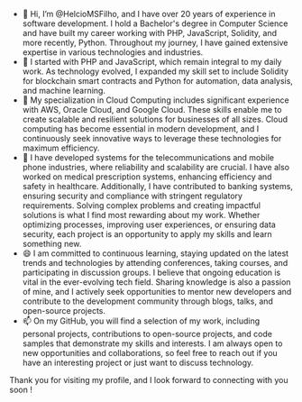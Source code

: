 - 👋 Hi, I’m @HelcioMSFilho, and I have over 20 years of experience in software development. I hold a Bachelor's degree in Computer Science and have built my career working with PHP, JavaScript, Solidity, and more recently, Python. Throughout my journey, I have gained extensive expertise in various technologies and industries.
- 👀 I started with PHP and JavaScript, which remain integral to my daily work. As technology evolved, I expanded my skill set to include Solidity for blockchain smart contracts and Python for automation, data analysis, and machine learning.
- 🌱 My specialization in Cloud Computing includes significant experience with AWS, Oracle Cloud, and Google Cloud. These skills enable me to create scalable and resilient solutions for businesses of all sizes. Cloud computing has become essential in modern development, and I continuously seek innovative ways to leverage these technologies for maximum efficiency.
- 💞️ I have developed systems for the telecommunications and mobile phone industries, where reliability and scalability are crucial. I have also worked on medical prescription systems, enhancing efficiency and safety in healthcare. Additionally, I have contributed to banking systems, ensuring security and compliance with stringent regulatory requirements. Solving complex problems and creating impactful solutions is what I find most rewarding about my work. Whether optimizing processes, improving user experiences, or ensuring data security, each project is an opportunity to apply my skills and learn something new.
- 😄 I am committed to continuous learning, staying updated on the latest trends and technologies by attending conferences, taking courses, and participating in discussion groups. I believe that ongoing education is vital in the ever-evolving tech field. Sharing knowledge is also a passion of mine, and I actively seek opportunities to mentor new developers and contribute to the development community through blogs, talks, and open-source projects.
- 📫 On my GitHub, you will find a selection of my work, including personal projects, contributions to open-source projects, and code samples that demonstrate my skills and interests. I am always open to new opportunities and collaborations, so feel free to reach out if you have an interesting project or just want to discuss technology.

Thank you for visiting my profile, and I look forward to connecting with you soon !

<!---
HelcioMSFilho/HelcioMSFilho is a ✨ special ✨ repository because its `README.md` (this file) appears on your GitHub profile.
You can click the Preview link to take a look at your changes.
--->
